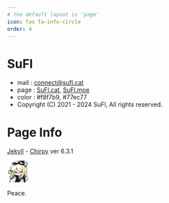 ```yaml
---
# the default layout is 'page'
icon: fas fa-info-circle
order: 4
---
```


# SuFl
- mail : connect@sufl.cat
- page : [SuFl.cat](https://sufl.cat/), [SuFl.moe](https://sufl.moe/)
- color : #f8f7b9, #77ec77
- Copyright (C) 2021 - 2024 SuFl, All rights reserved.

# Page Info
[Jekyll](https://jekyllrb.com/) - [Chirpy](https://github.com/cotes2020/jekyll-theme-chirpy) ver 6.3.1



<img src="/assets/img/sufl/XD.png" width="50" height="50"/>

Peace.